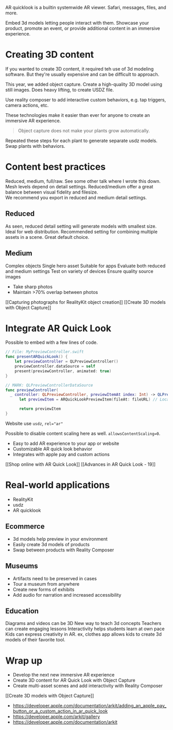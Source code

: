 AR quicklook is a builtin systemwide AR viewer.  Safari, messages, files, and more.

Embed 3d models letting people interact with them.  Showcase your product, promote an event, or provide additional content in an immersive experience.

# Creating 3D content
If you wanted to create 3D content, it required teh use of 3d modeling software.  But they're usually expensive and can be difficult to approach.

This year, we added object capture.  Create a high-quality 3D model using still images.  Does heavy lifting, to create  USDZ file.

Use reality composer to add interactive custom behaviors, e.g. tap triggers, camera actions, etc.

These technologies make it easier than ever for anyone to create an immersive AR experience.

> Object capture does not make your plants grow automatically.

Repeated these steps for each plant to generate separate usdz models.  Swap plants with behaviors.


# Content best practices
Reduced, medium, full/raw.  See some other talk where I wrote this down.
Mesh levels depend on detail settings.  Reduced/medium offer a great balance between visual fidelity and filesize.  
We recommend you export in reduced and medium detail settings.
## Reduced
As seen, reduced detail setting will generate models with smallest size.  Ideal for web distribution.  Recommended setting for combining multiple assets in a scene.
Great default choice.
## Medium
Complex objects
Single hero asset
Suitable for apps
Evaluate both reduced and medium settings
Test on variety of devices
Ensure quality source images
* Take sharp photos
* Maintain >70% overlap between photos

[[Capturing photographs for RealityKit object creation]]
[[Create 3D models with Object Capture]]


# Integrate AR Quick Look
Possible to embed with a few lines of code.
```swift
// File: MyPreviewController.swift
func presentARQuickLook() {
	let previewController = QLPreviewController()
	previewController.dataSource = self
	present(previewController, animated: true)
}

// MARK: QLPreviewControllerDataSource
func previewController(
  _ controller: QLPreviewController, previewItemAt index: Int) -> QLPreviewItem {
	  let previewItem = ARQuickLookPreviewItem(fileAt: fileURL) // Local file URL

	  return previewItem
}
```

Website use `usdz`, `rel="ar"`

Possible to disable content scaling here as well.  `allowsContentScaling=0`.

* Easy to add AR experience to your app or website
* Customizable AR quick look behavior
* Integrates with apple pay and custom actions

[[Shop online with AR Quick Look]]
[[Advances in AR Quick Look - 19]]
# Real-world applications
* RealityKit
* usdz
* AR quicklook

## Ecommerce
* 3d models help preview in your environment
* Easily create 3d models of products
* Swap between products with Reality Composer

## Museums
* Artifacts need to be preserved in cases
* Tour a museum from anywhere
* Create new forms of exhibits
* Add audio for narration and increased accessibility

## Education
Diagrams and videos can be 3D
New way to teach 3d concepts
Teachers can create engaging lessons
Interactivity helps students learn at own pace
Kids can express creativity in AR.  ex, clothes app allows kids to create 3d models of their favorite tool.

# Wrap up
* Develop the next new immersive AR experience
* Create 3D content for AR Quick Look with Object Capture
* Create multi-asset scenes and add interactivity with Reality Composer

[[Create 3D models with Object Capture]]

* https://developer.apple.com/documentation/arkit/adding_an_apple_pay_button_or_a_custom_action_in_ar_quick_look
* https://developer.apple.com/arkit/gallery
* https://developer.apple.com/documentation/arkit



